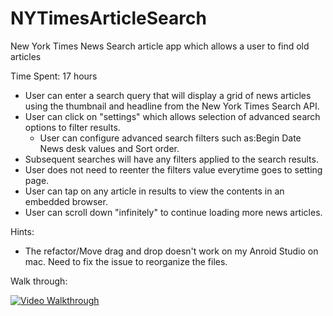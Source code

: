 # NYTimesArticleSearch

New York Times News Search article app which allows a user to find old articles

Time Spent: 17 hours

- User can enter a search query that will display a grid of news articles using the thumbnail and headline from the New York Times Search API.
- User can click on "settings" which allows selection of advanced search options to filter results. 
    * User can configure advanced search filters such as:Begin Date News desk values and Sort order.
- Subsequent searches will have any filters applied to the search results.
- User does not need to reenter the filters value everytime goes to setting page.
- User can tap on any article in results to view the contents in an embedded browser.
- User can scroll down "infinitely" to continue loading more news articles. 

Hints:
- The refactor/Move drag and drop doesn't work on my Anroid Studio on mac. Need to fix the issue to reorganize the files.

Walk through:

<a href="https://github.com/shabnamkousha/NYTimesArticleSearch/blob/master/nyt_search_app_4.gif" target="_blank"><img src="https://github.com/shabnamkousha/NYTimesArticleSearch/blob/master/nyt_search_app_4.gif" alt="Video Walkthrough" style="max-width:100%;"></a>
